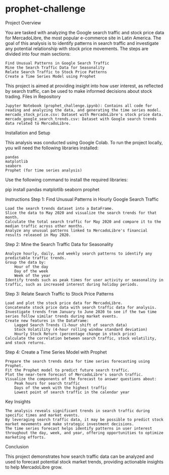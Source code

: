 # prophet-challenge

Project Overview

You are tasked with analyzing the Google search traffic and stock price data for MercadoLibre, the most popular e-commerce site in Latin America. The goal of this analysis is to identify patterns in search traffic and investigate any potential relationship with stock price movements. The steps are divided into four main sections:

    Find Unusual Patterns in Google Search Traffic
    Mine the Search Traffic Data for Seasonality
    Relate Search Traffic to Stock Price Patterns
    Create a Time Series Model using Prophet

This project is aimed at providing insight into how user interest, as reflected by search traffic, can be used to make informed decisions about stock trading.
Files in Repository

    Jupyter Notebook (prophet_challenge.ipynb): Contains all code for reading and analyzing the data, and generating the time series model.
    mercado_stock_price.csv: Dataset with MercadoLibre's stock price data.
    mercado_google_search_trends.csv: Dataset with Google search trends data related to MercadoLibre.

Installation and Setup

This analysis was conducted using Google Colab. To run the project locally, you will need the following libraries installed:

    pandas
    matplotlib
    seaborn
    Prophet (for time series analysis)

Use the following command to install the required libraries:



pip install pandas matplotlib seaborn prophet

Instructions
Step 1: Find Unusual Patterns in Hourly Google Search Traffic

    Load the search trends dataset into a DataFrame.
    Slice the data to May 2020 and visualize the search trends for that month.
    Calculate the total search traffic for May 2020 and compare it to the median traffic across other months.
    Analyze any unusual patterns linked to MercadoLibre's financial results released in May 2020.

Step 2: Mine the Search Traffic Data for Seasonality

    Analyze hourly, daily, and weekly search patterns to identify any predictable traffic trends.
    Group the data by:
        Hour of the day
        Day of the week
        Week of the year
    Identify trends such as peak times for user activity or seasonality in traffic, such as increased interest during holiday periods.

Step 3: Relate Search Traffic to Stock Price Patterns

    Load and plot the stock price data for MercadoLibre.
    Concatenate stock price data with search traffic data for analysis.
    Investigate trends from January to June 2020 to see if the two time series follow similar trends during market events.
    Create new features in the DataFrame:
        Lagged Search Trends (1-hour shift of search data)
        Stock Volatility (4-hour rolling window standard deviation)
        Hourly Stock Return (percentage change in stock price)
    Calculate the correlation between search traffic, stock volatility, and stock returns.

Step 4: Create a Time Series Model with Prophet

    Prepare the search trends data for time series forecasting using Prophet.
    Fit the Prophet model to predict future search traffic.
    Plot the near-term forecast of MercadoLibre's search traffic.
    Visualize the components of the forecast to answer questions about:
        Peak hours for search traffic
        Days of the week with the highest traffic
        Lowest point of search traffic in the calendar year

Key Insights

    The analysis reveals significant trends in search traffic during specific times and market events.
    By leveraging search traffic data, it may be possible to predict stock market movements and make strategic investment decisions.
    The time series forecast helps identify patterns in user interest throughout the day, week, and year, offering opportunities to optimize marketing efforts.

Conclusion

This project demonstrates how search traffic data can be analyzed and used to forecast potential stock market trends, providing actionable insights to help MercadoLibre grow.
